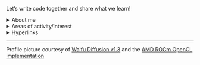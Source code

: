 Let’s write code together and share what we learn!

<details>

<summary>About me</summary>

I’m an independent software developer who seeks to cultivate:

- Creativity, continuous improvement, integrity, transparency and objectivity
- Great developer experiences and communities
- Software that is correct, reliable, robust, secure and easy to use and work on

My work in the open source world is totally voluntary. I declare no conflicts of interest.

If you’ve reached out to me privately or in one of the repositories I own, please allow me up to 1 week to respond before following up.

</details>

<details>

<summary>Areas of activity/interest</summary>

- Low-level programming
- System design and the reduction of complexity
- Development and security operations
- System administration
- Technical and scientific writing
- Graphic design and typesetting

</details>

<details>

<summary>Hyperlinks</summary>

- [Ryoko’s Tech Stack] — curated lists of technologies I am using or have used

</details>

---

Profile picture courtesy of [Waifu Diffusion v1.3] and the [AMD ROCm OpenCL implementation]

[Ryoko’s Tech Stack]: https://gist.github.com/ok-ryoko/84a9a7a7c1a82b6ba30016db91f78c9f
[Waifu Diffusion v1.3]: https://huggingface.co/hakurei/waifu-diffusion-v1-3
[AMD ROCm OpenCL implementation]: https://rocmdocs.amd.com/en/latest/Programming_Guides/Opencl-programming-guide.html#amd-rocm-implementation

